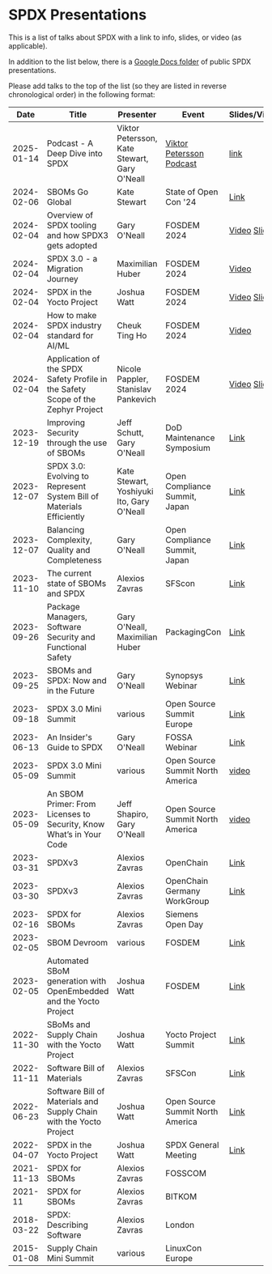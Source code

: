 # SPDX Presentations

This is a list of talks about SPDX with a link to info, slides, or video (as applicable).

In addition to the list below, there is a [Google Docs folder](https://drive.google.com/drive/u/0/folders/1VUrWPp7Xk1UtXz_QGS1bLNndBxq9NVgh) of public SPDX presentations.

Please add talks to the top of the list (so they are listed in reverse chronological order) in the following format:

| Date | Title | Presenter | Event | Slides/Video |
|--|--|--|--|--|
| 2025-01-14 | Podcast - A Deep Dive into SPDX | Viktor Petersson, Kate Stewart, Gary O'Neall | [Viktor Petersson Podcast](https://vpetersson.com/podcast/)  | [link](https://vpetersson.com/podcast/S02E01.html) |
| 2024-02-06 | SBOMs Go Global | Kate Stewart | State of Open Con '24 | [Link](https://static.sched.com/hosted_files/stateofopencon2024/2a/FINAL%2020240206-SOOCon%20-%20SBOMs%20go%20global.pdf) |
| 2024-02-04 | Overview of SPDX tooling and how SPDX3 gets adopted |Gary O'Neall | FOSDEM 2024 | [Video](https://video.fosdem.org/2024/k4401/fosdem-2024-3172-spdx-3-0-a-migration-journey.mp4) [Slides](https://fosdem.org/2024/events/attachments/fosdem-2024-3172-spdx-3-0-a-migration-journey/slides/22530/SPDX_3_0_-_a_migration_journey_ez1JkmI.pdf) |
| 2024-02-04 | SPDX 3.0 - a Migration Journey | Maximilian Huber | FOSDEM 2024 | [Video](https://video.fosdem.org/2024/k4401/fosdem-2024-3096-overview-of-spdx-tooling-and-how-spdx3-gets-adopted.mp4) |
| 2024-02-04 | SPDX in the Yocto Project | Joshua Watt | FOSDEM 2024 | [Video](https://video.fosdem.org/2024/k4401/fosdem-2024-3318-spdx-in-the-yocto-project.mp4) [Slides](https://fosdem.org/2024/events/attachments/fosdem-2024-3318-spdx-in-the-yocto-project/slides/22687/SPDX_3_in_the_Yocto_Project-1_UQckJA7.pdf) |
| 2024-02-04 | How to make SPDX industry standard for AI/ML | Cheuk Ting Ho | FOSDEM 2024 | [Video](https://video.fosdem.org/2024/k4401/fosdem-2024-3169-how-to-make-spdx-industry-standard-for-ai-ml.mp4) |
| 2024-02-04 | Application of the SPDX Safety Profile in the Safety Scope of the Zephyr Project | Nicole Pappler, Stanislav Pankevich | FOSDEM 2024 | [Video](https://video.fosdem.org/2024/k4401/fosdem-2024-3211-application-of-the-spdx-safety-profile-in-the-safety-scope-of-the-zephyr-project.mp4) [Slides](https://fosdem.org/2024/events/attachments/fosdem-2024-3211-application-of-the-spdx-safety-profile-in-the-safety-scope-of-the-zephyr-project/slides/22714/SPDX_Safety_Profile_-_Zephyr_StrictDoc_Example_4BSSrzW.pdf) |
| 2023-12-19 | Improving Security through the use of SBOMs | Jeff Schutt, Gary O'Neall | DoD Maintenance Symposium | [Link](https://docs.google.com/presentation/d/16tBgUMvTEvBufRgpbszHdO-2BEeqAegiHq5dIyAUYdE) |
| 2023-12-07 | SPDX 3.0: Evolving to Represent System Bill of Materials Efficiently | Kate Stewart, Yoshiyuki Ito, Gary O'Neall | Open Compliance Summit, Japan | [Link](https://static.sched.com/hosted_files/ocs2023/2c/Open%20Compliance%20Summit%20%20-%20SPDX%203.0.pdf) |
| 2023-12-07 | Balancing Complexity, Quality and Completeness | Gary O'Neall | Open Compliance Summit, Japan | [Link](https://static.sched.com/hosted_files/ocs2023/01/Compliance%20Summit%20Balancing%20Complexity%2C%20Quality%20and%20Completeness.pdf) |
| 2023-11-10 | The current state of SBOMs and SPDX | Alexios Zavras | SFScon | [Link](https://www.sfscon.it/talks/the-current-state-of-sboms-and-spdx/) |
| 2023-09-26 | Package Managers, Software Security and Functional Safety | Gary O'Neall, Maximilian Huber | PackagingCon | [Link](https://www.youtube.com/watch?v=q6AMZuzlpHo&list=PLl386dCR5QGTElF3MbltCJupNG1lHK4Nr&index=28) |
| 2023-09-25 | SBOMs and SPDX: Now and in the Future | Gary O'Neall | Synopsys Webinar | [Link]([https://docs.google.com/presentation/d/1luX6E2GXAsq2-17eY4Gn_CvVX_knrNp7XOnjnUZJbbc](https://www.brighttalk.com/webcast/13983/600352)) |
| 2023-09-18 | SPDX 3.0 Mini Summit | various | Open Source Summit Europe | [Link](https://www.youtube.com/playlist?list=PLbzoR-pLrL6qc2MGUC1p1EYUTk7EOuB9i) |
| 2023-06-13 | An Insider's Guide to SPDX | Gary O'Neall | FOSSA Webinar | [Link](https://www.brighttalk.com/webcast/17752/584752) |
| 2023-05-09 | SPDX 3.0 Mini Summit | various | Open Source Summit North America | [video](https://www.youtube.com/watch?v=-_6C8EG0pTA&list=PLbzoR-pLrL6osxY8Ao02UdjFIYux9I-Qi&index=331) |
| 2023-05-09 | An SBOM Primer: From Licenses to Security, Know What’s in Your Code | Jeff Shapiro, Gary O'Neall | Open Source Summit North America | [video](https://www.youtube.com/watch?v=IbGc4nIn_ao&list=PLbzoR-pLrL6osxY8Ao02UdjFIYux9I-Qi&index=123&t=57s)
| 2023-03-31 | SPDXv3 | Alexios Zavras | OpenChain | [Link](https://www.openchainproject.org/news/2023/03/31/webinar-50) |
| 2023-03-30 | SPDXv3 | Alexios Zavras | OpenChain Germany WorkGroup | [Link](https://www.openchainproject.org/news/2023/04/28/openchain-germany-work-group-meeting-2023-03-30-recording) |
| 2023-02-16 | SPDX for SBOMs | Alexios Zavras | Siemens Open Day | |
| 2023-02-05 | SBOM Devroom | various | FOSDEM | [Link](https://fosdem.org/2023/schedule/track/software_bill_of_materials/) |
| 2023-02-05 | Automated SBoM generation with OpenEmbedded and the Yocto Project | Joshua Watt | FOSDEM | [Link](https://youtu.be/Q5UQUM6zxVU) |
| 2022-11-30 | SBoMs and Supply Chain with the Yocto Project | Joshua Watt | Yocto Project Summit | [Link](https://youtu.be/h6PRf4zxnR4) |
| 2022-11-11 | Software Bill of Materials | Alexios Zavras | SFSCon | [Link](https://www.sfscon.it/talks/software-bills-of-materials-sbom/) |
| 2022-06-23 | Software Bill of Materials and Supply Chain with the Yocto Project | Joshua Watt | Open Source Summit North America | [Link](https://youtu.be/6zms_qGmVqg) |
| 2022-04-07 | SPDX in the Yocto Project | Joshua Watt | SPDX General Meeting | [Link](https://youtu.be/8X5PWa7A6pY) |
| 2021-11-13 | SPDX for SBOMs | Alexios Zavras | FOSSCOM  | |
| 2021-11  | SPDX for SBOMs | Alexios Zavras | BITKOM | |
| 2018-03-22 | SPDX: Describing Software | Alexios Zavras | London | |
| 2015-01-08 | Supply Chain Mini Summit | various | LinuxCon Europe | |
